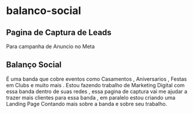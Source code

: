 # balanco-social
 ## Pagina de Captura de Leads
 Para campanha de Anuncio no Meta
 ## Balanço Social 
 É uma banda que cobre eventos como Casamentos , Aniversarios , Festas em Clubs e muito mais . Estou fazendo trabalho de Marketing Digital com essa banda dentro de suas redes , essa pagina   de captura vai me ajudar a trazer mais clientes para essa banda , em paralelo estou criando uma Landing Page Contando mais sobre a banda e sobre seu trabalho.
